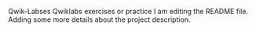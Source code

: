 Qwik-Labses
Qwiklabs exercises or practice
I am editing the README file. Adding some more details about the project description.

